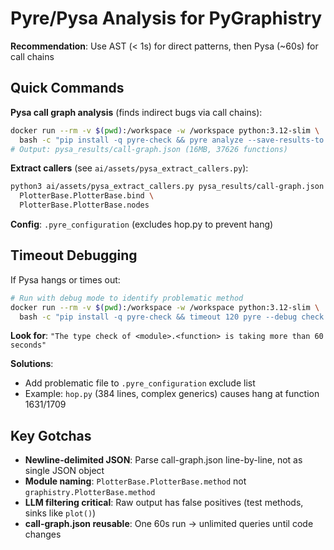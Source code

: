 # Pyre/Pysa Analysis for PyGraphistry

**Recommendation**: Use AST (< 1s) for direct patterns, then Pysa (~60s) for call chains

## Quick Commands

**Pysa call graph analysis** (finds indirect bugs via call chains):
```bash
docker run --rm -v $(pwd):/workspace -w /workspace python:3.12-slim \
  bash -c "pip install -q pyre-check && pyre analyze --save-results-to ./pysa_results"
# Output: pysa_results/call-graph.json (16MB, 37626 functions)
```

**Extract callers** (see `ai/assets/pysa_extract_callers.py`):
```bash
python3 ai/assets/pysa_extract_callers.py pysa_results/call-graph.json \
  PlotterBase.PlotterBase.bind \
  PlotterBase.PlotterBase.nodes
```

**Config**: `.pyre_configuration` (excludes hop.py to prevent hang)

## Timeout Debugging

If Pysa hangs or times out:

```bash
# Run with debug mode to identify problematic method
docker run --rm -v $(pwd):/workspace -w /workspace python:3.12-slim \
  bash -c "pip install -q pyre-check && timeout 120 pyre --debug check 2>&1 | tail -200"
```

**Look for**: `"The type check of <module>.<function> is taking more than 60 seconds"`

**Solutions**:
- Add problematic file to `.pyre_configuration` exclude list
- Example: `hop.py` (384 lines, complex generics) causes hang at function 1631/1709

## Key Gotchas

- **Newline-delimited JSON**: Parse call-graph.json line-by-line, not as single JSON object
- **Module naming**: `PlotterBase.PlotterBase.method` not `graphistry.PlotterBase.method`
- **LLM filtering critical**: Raw output has false positives (test methods, sinks like `plot()`)
- **call-graph.json reusable**: One 60s run → unlimited queries until code changes

